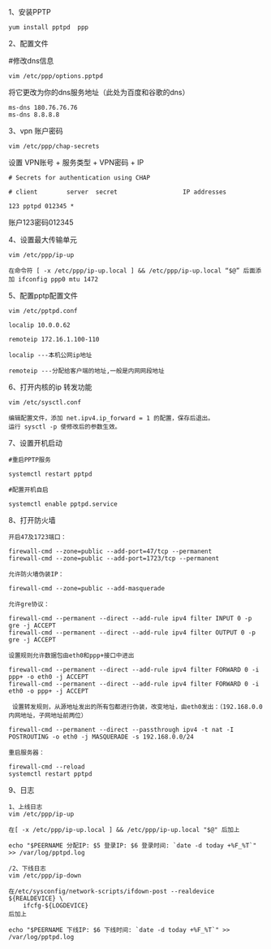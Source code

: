 1、安装PPTP

```shell
yum install pptpd  ppp
```

2、配置文件

#修改dns信息

```shell
vim /etc/ppp/options.pptpd
```


将它更改为你的dns服务地址（此处为百度和谷歌的dns）

```shell
ms-dns 180.76.76.76
ms-dns 8.8.8.8
```

3、vpn 账户密码

```
vim /etc/ppp/chap-secrets
```


设置 VPN账号 + 服务类型 + VPN密码 + IP

```shell
# Secrets for authentication using CHAP

# client        server  secret                  IP addresses

123 pptpd 012345 *
```

账户123密码012345

4、设置最大传输单元

```shell
vim /etc/ppp/ip-up

在命令符 [ -x /etc/ppp/ip-up.local ] && /etc/ppp/ip-up.local “$@” 后面添加 ifconfig ppp0 mtu 1472
```

5、配置pptp配置文件

```shell
vim /etc/pptpd.conf

localip 10.0.0.62

remoteip 172.16.1.100-110

localip ---本机公网ip地址

remoteip ---分配给客户端的地址,一般是内网网段地址
```

6、打开内核的ip 转发功能

```shell
vim /etc/sysctl.conf

编辑配置文件，添加 net.ipv4.ip_forward = 1 的配置，保存后退出。
运行 sysctl -p 使修改后的参数生效。
```

7、设置开机启动

```shell
#重启PPTP服务

systemctl restart pptpd

#配置开机自启

systemctl enable pptpd.service
```

8、打开防火墙

```shell
开启47及1723端口：

firewall-cmd --zone=public --add-port=47/tcp --permanent
firewall-cmd --zone=public --add-port=1723/tcp --permanent

允许防火墙伪装IP：

firewall-cmd --zone=public --add-masquerade

允许gre协议：

firewall-cmd --permanent --direct --add-rule ipv4 filter INPUT 0 -p gre -j ACCEPT
firewall-cmd --permanent --direct --add-rule ipv4 filter OUTPUT 0 -p gre -j ACCEPT

设置规则允许数据包由eth0和ppp+接口中进出

firewall-cmd --permanent --direct --add-rule ipv4 filter FORWARD 0 -i ppp+ -o eth0 -j ACCEPT
firewall-cmd --permanent --direct --add-rule ipv4 filter FORWARD 0 -i eth0 -o ppp+ -j ACCEPT

 设置转发规则，从源地址发出的所有包都进行伪装，改变地址，由eth0发出：（192.168.0.0内网地址，子网地址前两位）

firewall-cmd --permanent --direct --passthrough ipv4 -t nat -I POSTROUTING -o eth0 -j MASQUERADE -s 192.168.0.0/24

重启服务器：

firewall-cmd --reload
systemctl restart pptpd
```

9、日志

```shell
1、上线日志
vim /etc/ppp/ip-up

在[ -x /etc/ppp/ip-up.local ] && /etc/ppp/ip-up.local "$@" 后加上

echo "$PEERNAME 分配IP: $5 登录IP: $6 登录时间: `date -d today +%F_%T`" >> /var/log/pptpd.log

/2、下线日志
vim /etc/ppp/ip-down

在/etc/sysconfig/network-scripts/ifdown-post --realdevice ${REALDEVICE} \
    ifcfg-${LOGDEVICE}
后加上

echo "$PEERNAME 下线IP: $6 下线时间: `date -d today +%F_%T`" >> /var/log/pptpd.log
```


